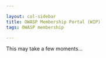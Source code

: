 ```yaml
---

layout: col-sidebar
title: OWASP Membership Portal (WIP)
tags: OWASP membership

---
```


<div id='member-qr' style='float:right;'>
</div>
<div id='member-info'>
This may take a few moments...
</div>

<script>
  $(function() {
      $.get( "https://owaspadmin.azurewebsites.net/api/get-member-info?code=mWP6TjdDSJZOQIZQNtb2fUPuzuIamwaobBZUTnN24JEdtFybiTDl7A==", { authtoken : Cookies.get('CF_Authorization') }, function( data ) {
          $('#member-info').fill_member_info(data);
          $('#member-qr').kjua({text: data['member_number']});
        }).fail(function() {
               $('#member-info').html('<strong>Failed to find member information.</strong>')
        });
  })
  
  $.fn.fill_member_info = function(data) {
        html = "Welcome, " + data['name'] + ".";
        html += "<strong>Member Number:</strong>" + data['member_number'] + "<br>";
        html += "<strong>Email:</strong>" + data['emails'][0] + "<br>";
        html += "<strong>Address:</strong>" + data['address'] + "<br>";
        html += "<strong>Phone:</strong>" + data['phone_numbers'][0] + "<br>";
        html += "<strong>Membership Type:</strong>" + data['membership_type'] + "<br>";
        html += "<strong>Membership Start:</strong>" + data['membership_start'] + "<br>";
        html += "<strong>Membership End:</strong>" + data['membership_end'] + "<br>";
        html += "<strong>Recurring:</strong>" + data['membership_recurring'] + "<br>";
        this.html(html);
    }
</script>
